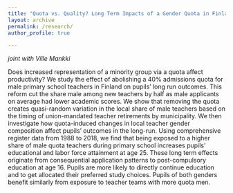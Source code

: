```yaml
---
title: "Quota vs. Quality? Long Term Impacts of a Gender Quota in Finland (JMP)"
layout: archive
permalink: /research/
author_profile: true

---
```

*joint with Ville Mankki*

Does increased representation of a minority group via a quota affect productivity? We study the effect of abolishing a 40% admissions quota for male primary school teachers in Finland on pupils’ long run outcomes. This reform cut the share male among new teachers by half as male applicants on average had lower academic scores. We show that removing the quota creates quasi-random variation in the local share of male teachers based on the timing of union-mandated teacher retirements by municipality. We then investigate how quota-induced changes in local teacher gender composition affect pupils’ outcomes in the long-run. Using comprehensive register data from 1988 to 2018, we find that being exposed to a higher share of male quota teachers during primary school increases pupils’ educational and labor force attainment at age 25. These long term effects originate from consequential application patterns to post-compulsory education at age 16. Pupils are more likely to directly continue education and to get allocated their preferred study choices. Pupils of both genders benefit similarly from exposure to teacher teams with more quota men.
